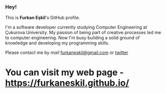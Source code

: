 ### Hey!

This is **Furkan Eşkil**'s GitHub profile.

I'm a software developer currently studying Computer Engineering at Çukurova University. My passion of being part of creative processes led me to computer engineering. Now I'm busy building a solid ground of knowledge and developing my programming skills.

Please contact me by *mail* furkaneskil@gmail.com or [twitter](https://twitter.com/furkan_eskil)

# You can visit my web page - https://furkaneskil.github.io/
